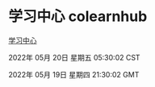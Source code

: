 # 学习中心 colearnhub
[学习中心](http://59.174.27.92:56308/colearnhub/)

2022年 05月 20日 星期五 05:30:02 CST

2022年 05月 19日 星期四 21:30:02 GMT
